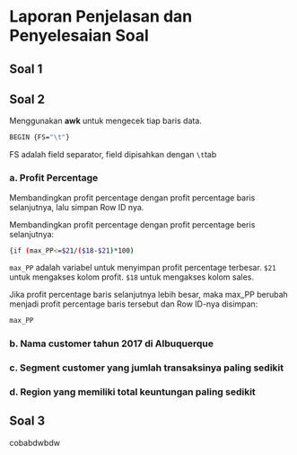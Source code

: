 # Laporan Penjelasan dan Penyelesaian Soal

## Soal 1

## Soal 2
Menggunakan **awk** untuk mengecek tiap baris data.
```bash
BEGIN {FS="\t"}
```
FS adalah field separator, field dipisahkan dengan ```\t```tab

### a. Profit Percentage
Membandingkan profit percentage dengan profit percentage baris selanjutnya, lalu simpan Row ID nya.

Membandingkan profit percentage dengan profit percentage beris selanjutnya:
```bash
{if (max_PP<=$21/($18-$21)*100)
```
```max_PP``` adalah variabel untuk menyimpan profit percentage terbesar.
```$21``` untuk mengakses kolom profit.
```$18``` untuk mengakses kolom sales.

Jika profit percentage baris selanjutnya lebih besar, maka max_PP berubah menjadi profit percentage baris tersebut dan Row ID-nya disimpan:
```bash
max_PP
```
### b. Nama customer tahun 2017 di Albuquerque

### c. Segment customer yang jumlah transaksinya paling sedikit

### d. Region yang memiliki total keuntungan paling sedikit

## Soal 3
cobabdwbdw
